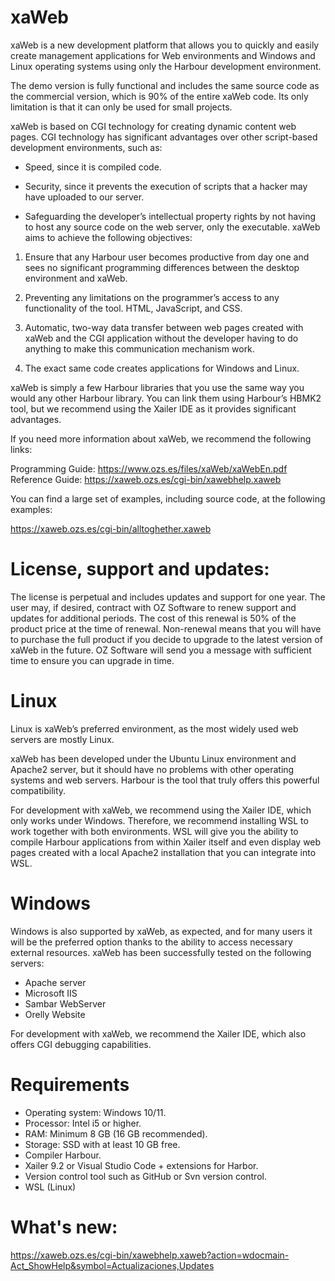 # xaWeb
xaWeb is a new development platform that allows you to quickly and easily create management applications for Web environments and Windows and Linux operating systems using only the Harbour development environment.

The demo version is fully functional and includes the same source code as the commercial version, which is 90% of the entire xaWeb code. Its only limitation is that it can only be used for small projects.

xaWeb is based on CGI technology for creating dynamic content web pages. CGI technology has significant advantages over other script-based development environments, such as:

- Speed, since it is compiled code.

- Security, since it prevents the execution of scripts that a hacker may have uploaded to our server.

- Safeguarding the developer’s intellectual property rights by not having to host any source code on the web server, only the executable.
xaWeb aims to achieve the following objectives:

1) Ensure that any Harbour user becomes productive from day one and sees no significant programming differences between the desktop environment and xaWeb.

2) Preventing any limitations on the programmer’s access to any functionality of the tool. HTML, JavaScript, and CSS.

3) Automatic, two-way data transfer between web pages created with xaWeb and the CGI application without the developer having to do anything to make this communication mechanism work.

4) The exact same code creates applications for Windows and Linux.

xaWeb is simply a few Harbour libraries that you use the same way you would any other Harbour library. You can link them using Harbour’s HBMK2 tool, but we recommend using the Xailer IDE as it provides significant advantages.

If you need more information about xaWeb, we recommend the following links:

Programming Guide: https://www.ozs.es/files/xaWeb/xaWebEn.pdf
Reference Guide: https://xaweb.ozs.es/cgi-bin/xawebhelp.xaweb

You can find a large set of examples, including source code, at the following examples:

https://xaweb.ozs.es/cgi-bin/alltoghether.xaweb

# License, support and updates:
The license is perpetual and includes updates and support for one year. The user may, if desired, contract with OZ Software to renew support and updates for additional periods. The cost of this renewal is 50% of the product price at the time of renewal. Non-renewal means that you will have to purchase the full product if you decide to upgrade to the latest version of xaWeb in the future. OZ Software will send you a message with sufficient time to ensure you can upgrade in time.

# Linux
Linux is xaWeb’s preferred environment, as the most widely used web servers are mostly Linux.

xaWeb has been developed under the Ubuntu Linux environment and Apache2 server, but it should have no problems with other operating systems and web servers. Harbour is the tool that truly offers this powerful compatibility.

For development with xaWeb, we recommend using the Xailer IDE, which only works under Windows. Therefore, we recommend installing WSL to work together with both environments. WSL will give you the ability to compile Harbour applications from within Xailer itself and even display web pages created with a local Apache2 installation that you can integrate into WSL.

# Windows
Windows is also supported by xaWeb, as expected, and for many users it will be the preferred option thanks to the ability to access necessary external resources. xaWeb has been successfully tested on the following servers:

- Apache server
- Microsoft IIS
- Sambar WebServer
- Orelly Website
  
For development with xaWeb, we recommend the Xailer IDE, which also offers CGI debugging capabilities.

# Requirements
- Operating system: Windows 10/11.
- Processor: Intel i5 or higher.
- RAM: Minimum 8 GB (16 GB recommended).
- Storage: SSD with at least 10 GB free.
- Compiler Harbour.
- Xailer 9.2 or Visual Studio Code + extensions for Harbor.
- Version control tool such as GitHub or Svn version control.
- WSL (Linux)

# What's new:
https://xaweb.ozs.es/cgi-bin/xawebhelp.xaweb?action=wdocmain-Act_ShowHelp&symbol=Actualizaciones,Updates

